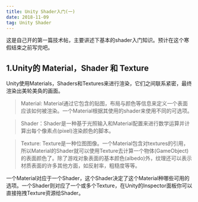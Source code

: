 ```yaml
---
title: Unity Shader入门(一)
date: 2018-11-09
tag: Unity Shader
---
```

这是自己开的第一篇技术帖，主要讲述下基本的shader入门知识。预计在这个寒假结束之前写完吧。
## 1.Unity的 Material，Shader 和 Texture
Unity使用Materials，Shaders和Textures来进行渲染，它们之间联系紧密，最终渲染出美轮美奂的画面。
>Material: Material通过它包含的贴图，布局与颜色等信息来定义一个表面应该如何被渲染。一个Material根据其使用的shader来使用不同的可选项。

>Shader：Shader是一种基于光照输入和Material配置来进行数学运算并计算出每个像素点(pixel)渲染颜色的脚本。

>Texture: Texture是一种位图图像。一个Material包含对textures的引用，所以Material的Shader就可以使用Texture去计算一个物体(GameObject)的表面颜色了。除了游戏对象表面的基本颜色(albedo)外，纹理还可以表示材质表面的许多其他方面，如反射率，粗糙度等等。

一个Material对应于一个Shader，这个Shader决定了这个Material种哪些可用的选项。一个Shader则对应了一个或多个Texture，在Unity的Inspector面板你可以直接拖拽Texture资源给Shader。


